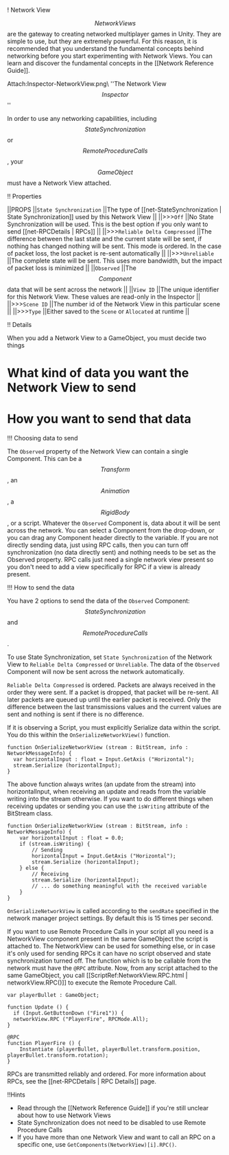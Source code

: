 ! Network View

$$Network Views$$ are the gateway to creating networked multiplayer games in Unity.  They are simple to use, but they are extremely powerful.  For this reason, it is recommended that you understand the fundamental concepts behind networking before you start experimenting with Network Views.  You can learn and discover the fundamental concepts in the [[Network Reference Guide]].

Attach:Inspector-NetworkView.png\\
''The Network View $$Inspector$$''

In order to use any networking capabilities, including $$State Synchronization$$ or $$Remote Procedure Calls$$, your $$GameObject$$ must have a Network View attached.


!! Properties

||PROPS
||``State Synchronization`` ||The type of [[net-StateSynchronization | State Synchronization]] used by this Network View ||
||>>>``Off`` ||No State Synchronization will be used. This is the best option if you only want to send [[net-RPCDetails | RPCs]] ||
||>>>``Reliable Delta Compressed`` ||The difference between the last state and the current state will be sent, if nothing has changed nothing will be sent. This mode is ordered. In the case of packet loss, the lost packet is re-sent automatically ||
||>>>``Unreliable`` ||The complete state will be sent. This uses more bandwidth, but the impact of packet loss is minimized ||
||``Observed`` ||The $$Component$$ data that will be sent across the network ||
||``View ID`` ||The unique identifier for this Network View. These values are read-only in the Inspector ||
||>>>``Scene ID`` ||The number id of the Network View in this particular scene ||
||>>>``Type`` ||Either saved to the ``Scene`` or ``Allocated`` at runtime ||


!! Details

When you add a Network View to a GameObject, you must decide two things

# What kind of data you want the Network View to send
# How you want to send that data


!!! Choosing data to send

The ``Observed`` property of the Network View can contain a single Component.  This can be a $$Transform$$, an $$Animation$$, a $$RigidBody$$, or a script.  Whatever the ``Observed`` Component is, data about it will be sent across the network. You can select a Component from the drop-down, or you can drag any Component header directly to the variable. If you are not directly sending data, just using RPC calls, then you can turn off synchronization (no data directly sent) and nothing needs to be set as the Observed property. RPC calls just need a single network view present so you don't need to add a view specifically for RPC if a view is already present.


!!! How to send the data

You have 2 options to send the data of the ``Observed`` Component: $$State Synchronization$$ and $$Remote Procedure Calls$$.

To use State Synchronization, set ``State Synchronization`` of the Network View to ``Reliable Delta Compressed`` or ``Unreliable``.  The data of the ``Observed`` Component will now be sent across the network automatically. 

``Reliable Delta Compressed`` is ordered.  Packets are always received in the order they were sent.  If a packet is dropped, that packet will be re-sent.  All later packets are queued up until the earlier packet is received. Only the difference between the last transmissions values and the current values are sent and nothing is sent if there is no difference.

If it is observing a Script, you must explicitly Serialize data within the script.  You do this within the ``OnSerializeNetworkView()`` function.

    function OnSerializeNetworkView (stream : BitStream, info : NetworkMessageInfo) {
      var horizontalInput : float = Input.GetAxis ("Horizontal");
      stream.Serialize (horizontalInput);
    }

The above function always writes (an update from the stream) into horizontalInput, when receiving an update and reads from the variable writing into the stream otherwise. If you want to do different things when receiving updates or sending you can use the ``isWriting`` attribute of the BitStream class.

    function OnSerializeNetworkView (stream : BitStream, info : NetworkMessageInfo) {
	    var horizontalInput : float = 0.0;
    	if (stream.isWriting) {
		    // Sending
	    	horizontalInput = Input.GetAxis ("Horizontal");
		    stream.Serialize (horizontalInput);
	    } else {
    		// Receiving
		    stream.Serialize (horizontalInput);
		    // ... do something meaningful with the received variable
	    }
    }


``OnSerializeNetworkView`` is called according to the ``sendRate`` specified in the network manager project settings. By default this is 15 times per second.

If you want to use Remote Procedure Calls in your script all you need is a NetworkView component present in the same GameObject the script is attached to. The NetworkView can be used for something else, or in case it's only used for sending RPCs it can have no script observed and state synchronization turned off. The function which is to be callable from the network must have the  ``@RPC`` attribute. Now, from any script attached to the same GameObject, you call [[ScriptRef:NetworkView.RPC.html | networkView.RPC()]] to execute the Remote Procedure Call.

    var playerBullet : GameObject;

    function Update () {
      if (Input.GetButtonDown ("Fire1")) {
      networkView.RPC ("PlayerFire", RPCMode.All);
    }

    @RPC
    function PlayerFire () { 
        Instantiate (playerBullet, playerBullet.transform.position, playerBullet.transform.rotation);
    }

RPCs are transmitted reliably and ordered. For more information about RPCs, see the [[net-RPCDetails | RPC Details]] page.


!!Hints

* Read through the [[Network Reference Guide]] if you're still unclear about how to use Network Views
* State Synchronization does not need to be disabled to use Remote Procedure Calls
* If you have more than one Network View and want to call an RPC on a specific one, use ``GetComponents(NetworkView)[i].RPC()``.